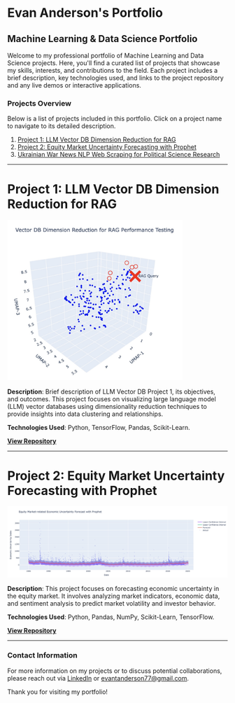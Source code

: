 # Evan Anderson's Portfolio

## Machine Learning & Data Science Portfolio

Welcome to my professional portfolio of Machine Learning and Data Science projects. Here, you'll find a curated list of projects that showcase my skills, interests, and contributions to the field. Each project includes a brief description, key technologies used, and links to the project repository and any live demos or interactive applications.

### Projects Overview

Below is a list of projects included in this portfolio. Click on a project name to navigate to its detailed description.

1. [Project 1: LLM Vector DB Dimension Reduction for RAG](#llm-vector-db-project-1)
2. [Project 2: Equity Market Uncertainty Forecasting with Prophet](#equity-market-uncertainty-forecasting-project-2)
3. [Ukrainian War News NLP Web Scraping for Political Science Research]()
---

# Project 1: LLM Vector DB Dimension Reduction for RAG

<img src="LLM Vector DB Project 1/Header_Photo.jpg" width="400" alt="LLM Vector DB Project 1 Image">

**Description**: Brief description of LLM Vector DB Project 1, its objectives, and outcomes. This project focuses on visualizing large language model (LLM) vector databases using dimensionality reduction techniques to provide insights into data clustering and relationships.

**Technologies Used**: Python, TensorFlow, Pandas, Scikit-Learn.

**[View Repository](LLM%20Vector%20DB%20Project%201/LLM_Vector_DB_Visualized_with_Dimension_Reduction.ipynb)**

---

# Project 2: Equity Market Uncertainty Forecasting with Prophet

<img src="Equity Market Uncertainty Forecating Project 2/Header_Image.jpg" width="1000" alt="Equity Market Uncertainty Forecasting Project 2 Image">

**Description**: This project focuses on forecasting economic uncertainty in the equity market. It involves analyzing market indicators, economic data, and sentiment analysis to predict market volatility and investor behavior.

**Technologies Used**: Python, Pandas, NumPy, Scikit-Learn, TensorFlow.

**[View Repository](Equity%20Marke%20Uncertainty%20Forecating%20Project%202/Forecasting_Economic_Uncertainty_in_Equity_Market.ipynb)**

---


### Contact Information

For more information on my projects or to discuss potential collaborations, please reach out via [LinkedIn]((https://www.linkedin.com/in/evan-anderson-351925193/)) or evantanderson77@gmail.com.

Thank you for visiting my portfolio!

